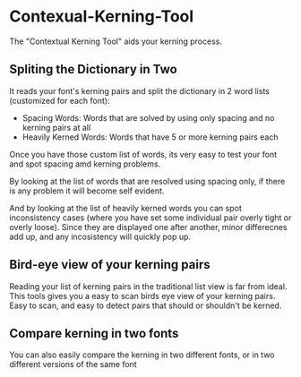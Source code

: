 # Contexual-Kerning-Tool

The "Contextual Kerning Tool" aids your kerning process.

## Spliting the Dictionary in Two

It reads your font's kerning pairs and split the dictionary in 2 word lists (customized for each font):
* Spacing Words: Words that are solved by using only spacing and no kerning pairs at all
* Heavily Kerned Words: Words that have 5 or more kerning pairs each

Once you have those custom list of words, its very easy to test your font and spot spacing amd kerning problems.

By looking at the list of words that are resolved using spacing only, if there is any problem it will become self evident.

And by looking at the list of heavily kerned words you can spot inconsistency cases (where you have set some individual pair overly tight or overly loose). Since they are displayed one after another, minor differecnes add up, and any incosistency will quickly pop up.

## Bird-eye view of your kerning pairs

Reading your list of kerning pairs in the traditional list view is far from ideal. This tools gives you a easy to scan birds eye view of your kerning pairs. Easy to scan, and easy to detect pairs that should or shouldn't be kerned.

## Compare kerning in two fonts

You can also easily compare the kerning in two different fonts, or in two different versions of the same font
